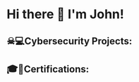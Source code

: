 <h1> Hi there 👋 I'm John! </h1>  

<h2>  ☠💻Cybersecurity Projects: </h2>

<h2> 🎓🔑Certifications: </h2><!--

**jcoder88/jcoder88** is a ✨ _special_ ✨ repository because its `README.md` (this file) appears on your GitHub profile.

Here are some ideas to get you started:

- 🔭 I’m currently working on ...
- 🌱 I’m currently learning ...
- 👯 I’m looking to collaborate on ...
- 🤔 I’m looking for help with ...
- 💬 Ask me about ...
- 📫 How to reach me: ...
- 😄 Pronouns: ...
- ⚡ Fun fact: ...
-->
